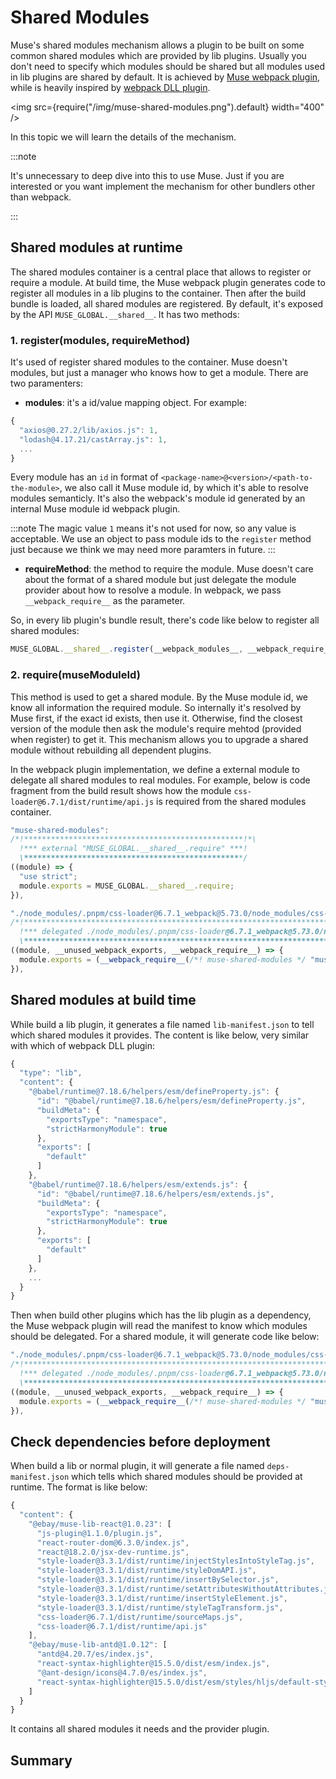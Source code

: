 # Shared Modules

Muse's shared modules mechanism allows a plugin to be built on some common shared modules which are provided by lib plugins. Usually you don't need to specify which modules should be shared but all modules used in lib plugins are shared by default. It is achieved by [Muse webpack plugin](https://github.com/ebay/muse/tree/main/workspace/packages/muse-webpack-plugin), while is heavily inspired by [webpack DLL plugin](https://webpack.js.org/plugins/dll-plugin/).

<img src={require("/img/muse-shared-modules.png").default} width="400" />

In this topic we will learn the details of the mechanism. 

:::note

It's unnecessary to deep dive into this to use Muse. Just if you are interested or you want implement the mechanism for other bundlers other than webpack.

:::

## Shared modules at runtime
The shared modules container is a central place that allows to register or require a module. At build time, the Muse webpack plugin generates code to register all modules in a lib plugins to the container. Then after the build bundle is loaded, all shared modules are registered. By default, it's exposed by the API `MUSE_GLOBAL.__shared__`. It has two methods:

### 1. register(modules, requireMethod)
It's used of register shared modules to the container. Muse doesn't modules, but just a manager who knows how to get a module. There are two paramenters:
- **modules**: it's a id/value mapping object. For example:
```js
{
  "axios@0.27.2/lib/axios.js": 1,
  "lodash@4.17.21/castArray.js": 1,
  ...
}
```

Every module has an `id` in format of `<package-name>@<version>/<path-to-the-module>`, we also call it Muse module id, by which it's able to resolve modules semanticly. It's also the webpack's module id generated by an internal Muse module id webpack plugin.

:::note
The magic value `1` means it's not used for now, so any value is acceptable. We use an object to pass module ids to the `register` method just because we think we may need more paramters in future.
:::

- **requireMethod**: the method to require the module. Muse doesn't care about the format of a shared module but just delegate the module provider about how to resolve a module. In webpack, we pass `__webpack_require__` as the parameter.

So, in every lib plugin's bundle result, there's code like below to register all shared modules:

```js
MUSE_GLOBAL.__shared__.register(__webpack_modules__, __webpack_require__);
```
### 2. require(museModuleId)
This method is used to get a shared module. By the Muse module id, we know all information the required module. So internally it's resolved by Muse first, if the exact id exists, then use it. Otherwise, find the closest version of the module then ask the module's require mehtod (provided when register) to get it. This mechanism allows you to upgrade a shared module without rebuilding all dependent plugins.

In the webpack plugin implementation, we define a external module to delegate all shared modules to real modules. For example, below is code fragment from the build result shows how the module `css-loader@6.7.1/dist/runtime/api.js` is required from the shared modules container.

```js
"muse-shared-modules":
/*!*************************************************!*\
  !*** external "MUSE_GLOBAL.__shared__.require" ***!
  \*************************************************/
((module) => {
  "use strict";
  module.exports = MUSE_GLOBAL.__shared__.require;
}),

"./node_modules/.pnpm/css-loader@6.7.1_webpack@5.73.0/node_modules/css-loader/dist/runtime/api.js":
/*!*******************************************************************************************************************************************!*\
  !*** delegated ./node_modules/.pnpm/css-loader@6.7.1_webpack@5.73.0/node_modules/css-loader/dist/runtime/api.js from muse-shared-modules ***!
  \*******************************************************************************************************************************************/
((module, __unused_webpack_exports, __webpack_require__) => {
  module.exports = (__webpack_require__(/*! muse-shared-modules */ "muse-shared-modules"))("css-loader@6.7.1/dist/runtime/api.js");
}),
```

## Shared modules at build time
While build a lib plugin, it generates a file named `lib-manifest.json` to tell which shared modules it provides. The content is like below, very similar with which of webpack DLL plugin:
```js
{
  "type": "lib",
  "content": {
    "@babel/runtime@7.18.6/helpers/esm/defineProperty.js": {
      "id": "@babel/runtime@7.18.6/helpers/esm/defineProperty.js",
      "buildMeta": {
        "exportsType": "namespace",
        "strictHarmonyModule": true
      },
      "exports": [
        "default"
      ]
    },
    "@babel/runtime@7.18.6/helpers/esm/extends.js": {
      "id": "@babel/runtime@7.18.6/helpers/esm/extends.js",
      "buildMeta": {
        "exportsType": "namespace",
        "strictHarmonyModule": true
      },
      "exports": [
        "default"
      ]
    },
    ...
  }
}
```

Then when build other plugins which has the lib plugin as a dependency, the Muse webpack plugin will read the manifest to know which modules should be delegated. For a shared module, it will generate code like below:

```js
"./node_modules/.pnpm/css-loader@6.7.1_webpack@5.73.0/node_modules/css-loader/dist/runtime/api.js":
/*!*******************************************************************************************************************************************!*\
  !*** delegated ./node_modules/.pnpm/css-loader@6.7.1_webpack@5.73.0/node_modules/css-loader/dist/runtime/api.js from muse-shared-modules ***!
  \*******************************************************************************************************************************************/
((module, __unused_webpack_exports, __webpack_require__) => {
  module.exports = (__webpack_require__(/*! muse-shared-modules */ "muse-shared-modules"))("css-loader@6.7.1/dist/runtime/api.js");
}),
```
## Check dependencies before deployment
When build a lib or normal plugin, it will generate a file named `deps-manifest.json` which tells which shared modules should be provided at runtime. The format is like below:

```js
{
  "content": {
    "@ebay/muse-lib-react@1.0.23": [
      "js-plugin@1.1.0/plugin.js",
      "react-router-dom@6.3.0/index.js",
      "react@18.2.0/jsx-dev-runtime.js",
      "style-loader@3.3.1/dist/runtime/injectStylesIntoStyleTag.js",
      "style-loader@3.3.1/dist/runtime/styleDomAPI.js",
      "style-loader@3.3.1/dist/runtime/insertBySelector.js",
      "style-loader@3.3.1/dist/runtime/setAttributesWithoutAttributes.js",
      "style-loader@3.3.1/dist/runtime/insertStyleElement.js",
      "style-loader@3.3.1/dist/runtime/styleTagTransform.js",
      "css-loader@6.7.1/dist/runtime/sourceMaps.js",
      "css-loader@6.7.1/dist/runtime/api.js"
    ],
    "@ebay/muse-lib-antd@1.0.12": [
      "antd@4.20.7/es/index.js",
      "react-syntax-highlighter@15.5.0/dist/esm/index.js",
      "@ant-design/icons@4.7.0/es/index.js",
      "react-syntax-highlighter@15.5.0/dist/esm/styles/hljs/default-style.js"
    ]
  }
}
```

It contains all shared modules it needs and the provider plugin.

## Summary

